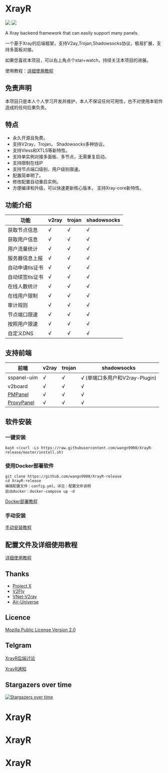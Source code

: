 # XrayR
[![](https://img.shields.io/badge/TgChat-@XrayR讨论-blue.svg)](https://t.me/XrayR_project)
[![](https://img.shields.io/badge/Channel-@XrayR通知-blue.svg)](https://t.me/XrayR_channel)

A Xray backend framework that can easily support many panels.

一个基于Xray的后端框架，支持V2ay,Trojan,Shadowsocks协议，极易扩展，支持多面板对接。

如果您喜欢本项目，可以右上角点个star+watch，持续关注本项目的进展。

使用教程：[详细使用教程](https://crackair.gitbook.io/xrayr-project/)
## 免责声明

本项目只是本人个人学习开发并维护，本人不保证任何可用性，也不对使用本软件造成的任何后果负责。

## 特点
* 永久开源且免费。
* 支持V2ray，Trojan， Shadowsocks多种协议。
* 支持Vless和XTLS等新特性。
* 支持单实例对接多面板、多节点，无需重复启动。
* 支持限制在线IP
* 支持节点端口级别、用户级别限速。
* 配置简单明了。
* 修改配置自动重启实例。
* 方便编译和升级，可以快速更新核心版本， 支持Xray-core新特性。

## 功能介绍

| 功能            | v2ray | trojan | shadowsocks |
| --------------- | ----- | ------ | ----------- |
| 获取节点信息    | √     | √      | √           |
| 获取用户信息    | √     | √      | √           |
| 用户流量统计    | √     | √      | √           |
| 服务器信息上报  | √     | √      | √           |
| 自动申请tls证书 | √     | √      | √           |
| 自动续签tls证书 | √     | √      | √           |
| 在线人数统计    | √     | √      | √           |
| 在线用户限制    | √     | √      | √           |
| 审计规则        | √     | √      | √           |
| 节点端口限速    | √     | √      | √           |
| 按照用户限速    | √     | √      | √           |
| 自定义DNS       | √     | √      | √           |
## 支持前端

| 前端                                                   | v2ray | trojan | shadowsocks                    |
| ------------------------------------------------------ | ----- | ------ | ------------------------------ |
| sspanel-uim                                            | √     | √      | √ (单端口多用户和V2ray-Plugin) |
| v2board                                                | √     | √      | √                              |
| [PMPanel](https://github.com/ByteInternetHK/PMPanel)   | √     | √      | √                              |
| [ProxyPanel](https://github.com/ProxyPanel/ProxyPanel) | √     | √      | √                              |

## 软件安装
### 一键安装
```
bash <(curl -Ls https://raw.githubusercontent.com/wangn9900/XrayR-release/master/install.sh)
```
### 使用Docker部署软件
```
git clone https://github.com/wangn9900/XrayR-release
cd XrayR-release
编辑配置文件：config.yml，详见：配置文件说明
启动docker：docker-compose up -d
```
[Docker部署教程](https://crackair.gitbook.io/xrayr-project/xrayr-xia-zai-he-an-zhuang/install/docker)

### 手动安装
[手动安装教程](https://crackair.gitbook.io/xrayr-project/xrayr-xia-zai-he-an-zhuang/install/manual)

## 配置文件及详细使用教程

[详细使用教程](https://crackair.gitbook.io/xrayr-project/)

## Thanks

* [Project X](https://github.com/XTLS/)
* [V2Fly](https://github.com/v2fly)
* [VNet-V2ray](https://github.com/ProxyPanel/VNet-V2ray)
* [Air-Universe](https://github.com/crossfw/Air-Universe)

## Licence

[Mozilla Public License Version 2.0](https://github.com/XrayR-project/XrayR/blob/master/LICENSE)

## Telgram

[XrayR后端讨论](https://t.me/XrayR_project)

[XrayR通知](https://t.me/XrayR_channel)
## Stargazers over time

[![Stargazers over time](https://starchart.cc/XrayR-project/XrayR.svg)](https://starchart.cc/XrayR-project/XrayR)

# XrayR
# XrayR
# XrayR
